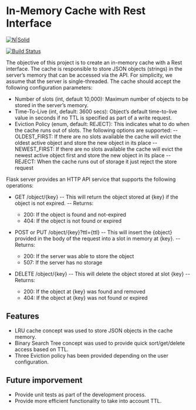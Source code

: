 # In-Memory Cache with Rest Interface

[![N|Solid](https://cldup.com/dTxpPi9lDf.thumb.png)](https://nodesource.com/products/nsolid)

[![Build Status](https://travis-ci.org/joemccann/dillinger.svg?branch=master)](https://travis-ci.org/joemccann/dillinger)

The objective of this project is to create an in-memory cache with a Rest interface. 
The cache is responsible to store JSON objects (strings) in the server’s memory that can be accessed via the API.
For simplicity, we assume that the server is single-threaded. 
The cache should accept the following configuration parameters:
 - Number of slots (int, default 10,000): Maximum number of objects to be stored in the server’s 
 memory.
- Time-To-Live (int, default: 3600 secs): Object’s default time-to-live value in seconds if no TTL is 
 specified as part of a write request. 
- Eviction Policy (enum, default: REJECT): This indicates what to do when the cache runs out of slots. 
The following options are supported:
-- OLDEST_FIRST: If there are no slots available the cache will evict the oldest active object and 
store the new object in its place
-- NEWEST_FIRST: If there are no slots available the cache will evict the newest active object first
and store the new object in its place
-- REJECT: When the cache runs out of storage it just reject the store request

Flask server provides an HTTP API service that supports the following operations:
- GET /object/{key}
-- This will return the object stored at {key} if the object is not expired.
-- Returns:
  - 200: If the object is found and not-expired
  - 404: If the object is not found or expired
- POST or PUT /object/{key}?ttl={ttl}
-- This will insert the {object} provided in the body of the request into a slot in memory at {key}.
-- Returns:
  - 200: If the server was able to store the object
  - 507: If the server has no storage

- DELETE /object/{key}
-- This will delete the object stored at slot {key}
-- Returns:
  - 200: If the object at {key} was found and removed
  - 404: If the object at {key} was not found or expired
## Features

- LRU cache concept was used to store JSON objects in the cache memory. 
- Binary Search Tree concept was used to provide quick sort/get/delete access based on TTL.
- Three Eviction policy has been provided depending on the user configuration. 

## Future imporvement
- Provide unit tests as part of the development process.
- Provide more efficient functionality to take into account TTL.